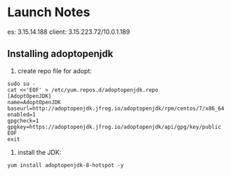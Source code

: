 # Launch Notes
es: 3.15.14.188
client: 3.15.223.72/10.0.1.189

## Installing adoptopenjdk
1. create repo file for adopt:
```
sudo su -
cat <<'EOF' > /etc/yum.repos.d/adoptopenjdk.repo
[AdoptOpenJDK]
name=AdoptOpenJDK
baseurl=http://adoptopenjdk.jfrog.io/adoptopenjdk/rpm/centos/7/x86_64
enabled=1
gpgcheck=1
gpgkey=https://adoptopenjdk.jfrog.io/adoptopenjdk/api/gpg/key/public
EOF
exit

```
1. install the JDK:
```
yum install adoptopenjdk-8-hotspot -y
```


